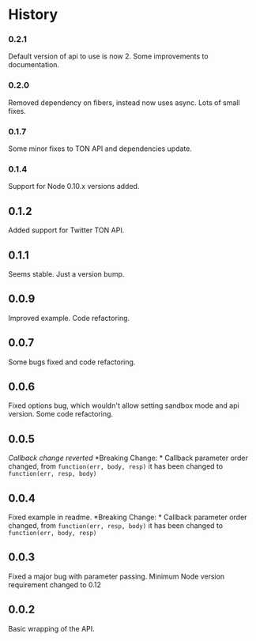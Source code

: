 # History

### 0.2.1
Default version of api to use is now 2.
Some improvements to documentation.

### 0.2.0
Removed dependency on fibers, instead now uses async.
Lots of small fixes.

### 0.1.7
Some minor fixes to TON API and dependencies update.

### 0.1.4
Support for Node 0.10.x versions added.

## 0.1.2
Added support for Twitter TON API.

## 0.1.1
Seems stable.
Just a version bump.

## 0.0.9
Improved example.
Code refactoring.

## 0.0.7
Some bugs fixed and code refactoring.

## 0.0.6
Fixed options bug, which wouldn't allow setting sandbox mode and api version.
Some code refactoring.

## 0.0.5
*Callback change reverted*
*Breaking Change: * Callback parameter order changed, from ```function(err, body, resp)``` it has been changed to ```function(err, resp, body)```

## 0.0.4
Fixed example in readme.
*Breaking Change: * Callback parameter order changed, from ```function(err, resp, body)``` it has been changed to ```function(err, body, resp)```

## 0.0.3
Fixed a major bug with parameter passing.
Minimum Node version requirement changed to 0.12

## 0.0.2
Basic wrapping of the API.